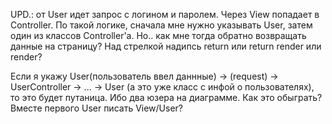 UPD.: от User идет запрос с логином и паролем. Через View попадает в Controller. По такой логике, сначала мне нужно указывать User, затем один из классов Controller'а.
Но.. как мне тогда обратно возвращать данные на страницу? Над стрелкой надипсь return или return render или render?

Если я укажу User(пользователь ввел даннные) -> (request) -> UserController -> ... -> User (а это уже класс с инфой о пользователях), то это будет путаница. Ибо два юзера на диаграмме. Как это обыграть? Вместе первого User писать View/User?

